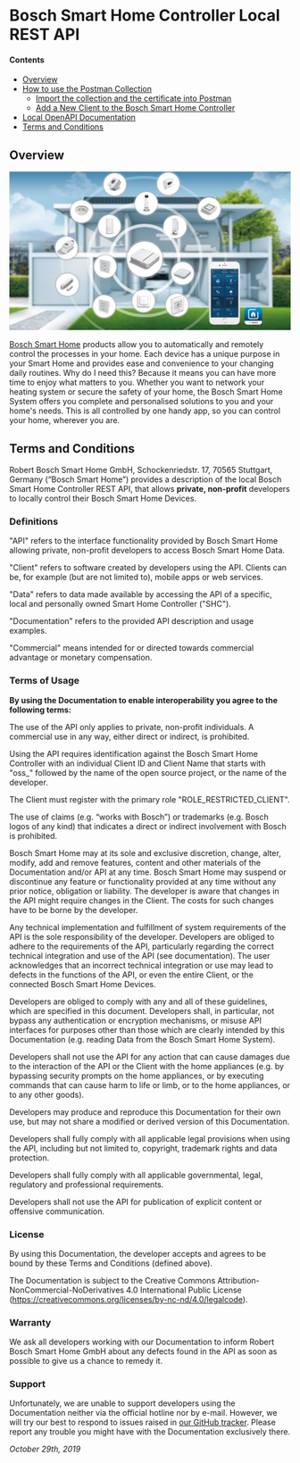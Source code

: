 # Bosch Smart Home Controller Local REST API

#### Contents

- [Overview](#overview)
- [How to use the Postman Collection](postman/)
  * [Import the collection and the certificate into Postman](postman#import-the-collection-and-the-certificate-into-postman)
  * [Add a New Client to the Bosch Smart Home Controller](postman#register-a-new-client-to-the-bosch-smart-home-controller)
- [Local OpenAPI Documentation](https://apidocs.bosch-smarthome.com/local/)
- [Terms and Conditions](#terms-and-conditions)


## Overview

<img src="images/bosch_smart_home.jpg"/>

[Bosch Smart Home](https://www.bosch-smarthome.com/) products allow you to automatically and remotely control the processes in your home. Each device has a unique purpose in your Smart Home and provides ease and convenience to your changing daily routines. Why do I need this? Because it means you can have more time to enjoy what matters to you. Whether you want to network your heating system or secure the safety of your home, the Bosch Smart Home System offers you complete and personalised solutions to you and your home's needs. This is all controlled by one handy app, so you can control your home, wherever you are. 


## Terms and Conditions
Robert Bosch Smart Home GmbH, Schockenriedstr. 17, 70565 Stuttgart, Germany (“Bosch Smart Home”) provides a description of the local Bosch Smart Home Controller REST API, that allows **private, non-profit** developers to locally control their Bosch Smart Home Devices.


### Definitions
"API" refers to the interface functionality provided by Bosch Smart Home allowing private, non-profit developers to access Bosch Smart Home Data. 

"Client" refers to software created by developers using the API. Clients can be, for example (but are not limited to), mobile apps or web services.

"Data" refers to data made available by accessing the API of a specific, local and personally owned Smart Home Controller ("SHC").

"Documentation" refers to the provided API description and usage examples.

"Commercial" means intended for or directed towards commercial advantage or monetary compensation. 


### Terms of Usage

**By using the Documentation to enable interoperability you agree to the following terms:**

The use of the API only applies to private, non-profit individuals. A commercial use in any way, either direct or indirect, is prohibited.

Using the API requires identification against the Bosch Smart Home Controller with an individual Client ID and Client Name that starts with "oss_" followed by the name of the open source project, or the name of the developer.

The Client must register with the primary role "ROLE_RESTRICTED_CLIENT".

The use of claims (e.g. “works with Bosch”) or trademarks (e.g. Bosch logos of any kind) that indicates a direct or indirect involvement with Bosch is prohibited. 

Bosch Smart Home may at its sole and exclusive discretion, change, alter, modify, add and remove features, content and other materials of the Documentation and/or API at any time. Bosch Smart Home may suspend or discontinue any feature or functionality provided at any time without any prior notice, obligation or liability. The developer is aware that changes in the API might require changes in the Client. The costs for such changes have to be borne by the developer.

Any technical implementation and fulfillment of system requirements of the API is the sole responsibility of the developer. Developers are obliged to adhere to the requirements of the API, particularly regarding the correct technical integration and use of the API (see documentation). The user acknowledges that an incorrect technical integration or use may lead to defects in the functions of the API, or even the entire Client, or the connected Bosch Smart Home Devices.

Developers are obliged to comply with any and all of these guidelines, which are specified in this document. Developers shall, in particular, not bypass any authentication or encryption mechanisms, or misuse API interfaces for purposes other than those which are clearly intended by this Documentation (e.g. reading Data from the Bosch Smart Home System). 

Developers shall not use the API for any action that can cause damages due to the interaction of the API or the Client with the home appliances (e.g. by bypassing security prompts on the home appliances, or by executing commands that can cause harm to life or limb, or to the home appliances, or to any other goods).

Developers may produce and reproduce this Documentation for their own use, but may not share a modified or derived version of this Documentation.

Developers shall fully comply with all applicable legal provisions when using the API, including but not limited to, copyright, trademark rights and data protection.

Developers shall fully comply with all applicable governmental, legal, regulatory and professional requirements.

Developers shall not use the API for publication of explicit content or offensive communication.


### License
By using this Documentation, the developer accepts and agrees to be bound by these Terms and Conditions (defined above). 

The Documentation is subject to the Creative Commons Attribution-NonCommercial-NoDerivatives 4.0 International Public License (https://creativecommons.org/licenses/by-nc-nd/4.0/legalcode).


### Warranty
We ask all developers working with our Documentation to inform Robert Bosch Smart Home GmbH about any defects found in the API as soon as possible to give us a chance to remedy it.


### Support 
Unfortunately, we are unable to support developers using the Documentation neither via the official hotline nor by e-mail. However, we will try our best to respond to issues raised in [our GitHub tracker](https://github.com/BoschSmartHome/bosch-shc-api-docs/issues). Please report any trouble you might have with the Documentation exclusively there.


*October 29th, 2019*
